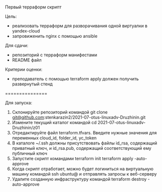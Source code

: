 Первый терраформ скрипт

Цель:
- реализовать терраформ для разворачивания одной виртуалки в yandex-cloud
- запровиженить nginx с помощью ansible

Для сдачи:
- репозиторий с терраформ манифестами
- README файл

Критерии оценки:
- преподаватель с помощью terraform apply должен получить развернутый стенд

===============

Для запуска:
1. Склонируйте репозиторий командой
    git clone git@github.com:stenkarazin2/2021-07-otus-linuxadv-Druzhinin.git
2. Измените текущий каталог командой
    cd 2021-07-otus-linuxadv-Druzhinin/z01
3. Отредактируйте файл terraform.tfvars. Введите нужные значения для переменных cloud_id, folder_id, yc_token
4. В каталоге ~/.ssh должны присутствовать файлы id_rsa, содержащий приватный ключ, и id_rsa.pub, содержащий соответствующий ему публичный ключ
5. Запустите скрипт командами
    terraform init
    terraform apply -auto-approve
6. Когда скрипт отработает, можно будет логиниться на виртуальную машину командой
    ssh ubuntu@<external address>
   и отправлять запросы к веб-серверу
7. Удалите созданную инфраструктуру командой
    terraform destroy -auto-approve

